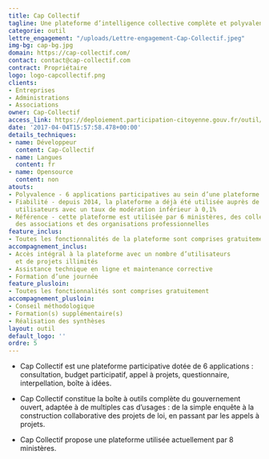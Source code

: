 ```yaml
---
title: Cap Collectif
tagline: Une plateforme d’intelligence collective complète et polyvalente.
categorie: outil
lettre_engagement: "/uploads/Lettre-engagement-Cap-Collectif.jpeg"
img-bg: cap-bg.jpg
domain: https://cap-collectif.com/
contact: contact@cap-collectif.com
contract: Propriétaire
logo: logo-capcollectif.png
clients:
- Entreprises
- Administrations
- Associations
owner: Cap-Collectif
access_link: https://deploiement.participation-citoyenne.gouv.fr/outil/cap-collectif
date: '2017-04-04T15:57:58.478+00:00'
details_techniques:
- name: Développeur
  content: Cap-Collectif
- name: Langues
  content: fr
- name: Opensource
  content: non
atouts:
- Polyvalence - 6 applications participatives au sein d’une plateforme unique
- Fiabilité - depuis 2014, la plateforme a déjà été utilisée auprès de 350 000
  utilisateurs avec un taux de modération inférieur à 0,1%
- Référence - cette plateforme est utilisée par 6 ministères, des collectivités,
  des associations et des organisations professionnelles
feature_inclus:
- Toutes les fonctionnalités de la plateforme sont comprises gratuitement
accompagnement_inclus:
- Accès intégral à la plateforme avec un nombre d’utilisateurs
  et de projets illimités
- Assistance technique en ligne et maintenance corrective
- Formation d’une journée
feature_plusloin:
- Toutes les fonctionnalités sont comprises gratuitement
accompagnement_plusloin:
- Conseil méthodologique
- Formation(s) supplémentaire(s)
- Réalisation des synthèses
layout: outil
default_logo: ''
ordre: 5
---
```



* Cap Collectif est une plateforme participative dotée de 6 applications : consultation, budget participatif, appel à projets, questionnaire, interpellation, boîte à idées.

* Cap Collectif constitue la boîte à outils complète du gouvernement ouvert, adaptée à de multiples cas d’usages : de la simple enquête à la construction collaborative des projets de loi, en passant par les appels à projets.

* Cap Collectif propose une plateforme utilisée actuellement par 8 ministères.
